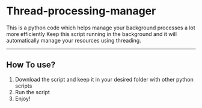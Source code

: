 # Thread-processing-manager

This is a python code which helps manage your background processes a lot more efficiently 
Keep this script running in the background and it will automatically manage your resources 
using threading.

---
## How To use?
1. Download the script and keep it in your desired folder with other python scripts
2. Run the script 
3. Enjoy!
